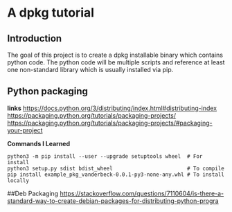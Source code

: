 # A dpkg tutorial

## Introduction
The goal of this project is to create a dpkg installable binary which contains
python code. The python code will be multiple scripts and reference at least one
non-standard library which is usually installed via pip.

## Python packaging
**links**
https://docs.python.org/3/distributing/index.html#distributing-index
https://packaging.python.org/tutorials/packaging-projects/
https://packaging.python.org/tutorials/packaging-projects/#packaging-your-project

**Commands I Learned**
```
python3 -m pip install --user --upgrade setuptools wheel  # For install
python3 setup.py sdist bdist_wheel                        # To compile
pip install example_pkg_vanderbeck-0.0.1-py3-none-any.whl # To install locally
```

##Deb Packaging
https://stackoverflow.com/questions/7110604/is-there-a-standard-way-to-create-debian-packages-for-distributing-python-progra
